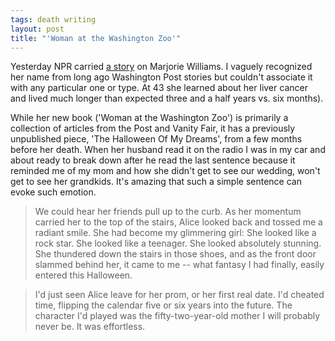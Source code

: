 ```yaml
---
tags: death writing
layout: post
title: "'Woman at the Washington Zoo'"
---
```




<p>Yesterday NPR carried <a href="http://www.npr.org/templates/story/story.php?storyId=5029873">a story</a> on Marjorie Williams. I vaguely recognized her name from long ago Washington Post stories but couldn't associate it with any particular one or type. At 43 she learned about her liver cancer and lived much longer than expected three and a half years vs. six months).</p>

<p>While her new book ('Woman at the Washington Zoo') is primarily a collection of articles from the Post and Vanity Fair, it has a previously unpublished piece, 'The Halloween Of My Dreams', from a few months before her death. When her husband read it on the radio I was in my car and about ready to break down after he read the last sentence because it reminded me of my mom and how she didn't get to see our wedding, won't get to see her grandkids. It's amazing that such a simple sentence can evoke such emotion.</p>

<blockquote>We could hear her friends pull up to the curb. As her momentum carried her to the top of the stairs, Alice looked back and tossed me a radiant smile. She had become my glimmering girl: She looked like a rock star. She looked like a teenager. She looked absolutely stunning. She thundered down the stairs in those shoes, and as the front door slammed behind her, it came to me -- what fantasy I had finally, easily entered this Halloween.</blockquote>

<blockquote>I'd just seen Alice leave for her prom, or her first real date. I'd cheated time, flipping the calendar five or six years into the future. The character I'd played was the fifty-two-year-old mother I will probably never be. It was effortless.</blockquote>


